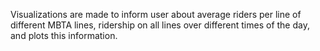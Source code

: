 Visualizations are made to inform user about average riders per line of different MBTA lines, ridership on all lines over different times of the day, and plots this information. 
